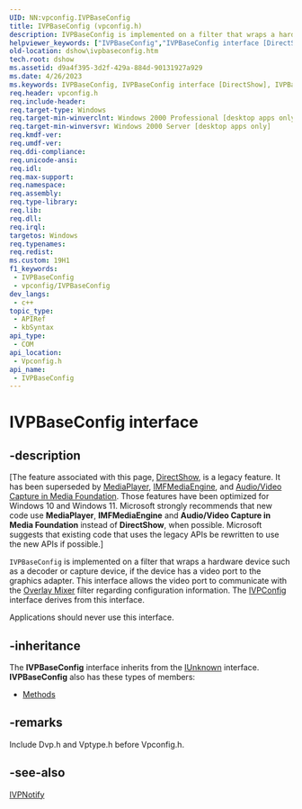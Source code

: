 ```yaml
---
UID: NN:vpconfig.IVPBaseConfig
title: IVPBaseConfig (vpconfig.h)
description: IVPBaseConfig is implemented on a filter that wraps a hardware device such as a decoder or capture device, if the device has a video port to the graphics adapter.
helpviewer_keywords: ["IVPBaseConfig","IVPBaseConfig interface [DirectShow]","IVPBaseConfig interface [DirectShow]","described","IVPBaseConfigInterface","dshow.ivpbaseconfig","vpconfig/IVPBaseConfig"]
old-location: dshow\ivpbaseconfig.htm
tech.root: dshow
ms.assetid: d9a4f395-3d2f-429a-884d-90131927a929
ms.date: 4/26/2023
ms.keywords: IVPBaseConfig, IVPBaseConfig interface [DirectShow], IVPBaseConfig interface [DirectShow],described, IVPBaseConfigInterface, dshow.ivpbaseconfig, vpconfig/IVPBaseConfig
req.header: vpconfig.h
req.include-header: 
req.target-type: Windows
req.target-min-winverclnt: Windows 2000 Professional [desktop apps only]
req.target-min-winversvr: Windows 2000 Server [desktop apps only]
req.kmdf-ver: 
req.umdf-ver: 
req.ddi-compliance: 
req.unicode-ansi: 
req.idl: 
req.max-support: 
req.namespace: 
req.assembly: 
req.type-library: 
req.lib: 
req.dll: 
req.irql: 
targetos: Windows
req.typenames: 
req.redist: 
ms.custom: 19H1
f1_keywords:
 - IVPBaseConfig
 - vpconfig/IVPBaseConfig
dev_langs:
 - c++
topic_type:
 - APIRef
 - kbSyntax
api_type:
 - COM
api_location:
 - Vpconfig.h
api_name:
 - IVPBaseConfig
---
```


# IVPBaseConfig interface


## -description

\[The feature associated with this page, [DirectShow](/windows/win32/directshow/directshow), is a legacy feature. It has been superseded by [MediaPlayer](/uwp/api/Windows.Media.Playback.MediaPlayer), [IMFMediaEngine](/windows/win32/api/mfmediaengine/nn-mfmediaengine-imfmediaengine), and [Audio/Video Capture in Media Foundation](windows/win32/medfound/audio-video-capture-in-media-foundation). Those features have been optimized for Windows 10 and Windows 11. Microsoft strongly recommends that new code use **MediaPlayer**, **IMFMediaEngine** and **Audio/Video Capture in Media Foundation** instead of **DirectShow**, when possible. Microsoft suggests that existing code that uses the legacy APIs be rewritten to use the new APIs if possible.\]

<code>IVPBaseConfig</code> is implemented on a filter that wraps a hardware device such as a decoder or capture device, if the device has a video port to the graphics adapter. This interface allows the video port to communicate with the <a href="/windows/desktop/DirectShow/overlay-mixer-filter">Overlay Mixer</a> filter regarding configuration information. The <a href="/windows/desktop/api/vpconfig/nn-vpconfig-ivpconfig">IVPConfig</a> interface derives from this interface.

Applications should never use this interface.

## -inheritance

The <b>IVPBaseConfig</b> interface inherits from the <a href="/windows/desktop/api/unknwn/nn-unknwn-iunknown">IUnknown</a> interface. <b>IVPBaseConfig</b> also has these types of members:
<ul>
<li><a href="/">Methods</a></li>
</ul>

## -remarks

Include Dvp.h and Vptype.h before Vpconfig.h.

## -see-also

<a href="/windows/desktop/api/vpnotify/nn-vpnotify-ivpnotify">IVPNotify</a>
